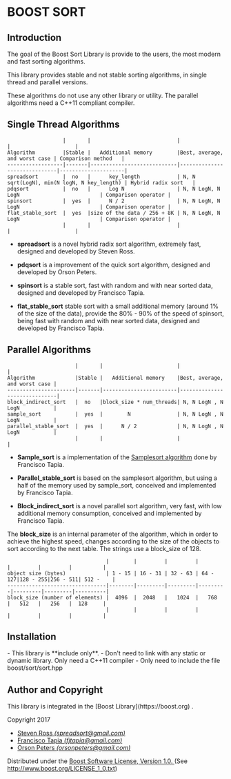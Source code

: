 <h1>BOOST SORT</H1>

<H2>Introduction</h2>

The goal of the Boost Sort Library is provide to the users, the most modern and fast sorting algorithms.

This library provides stable and not stable sorting algorithms, in single thread and parallel versions.

These algorithms do not use any other library or utility. The parallel algorithms need a C++11 compliant compiler.

<h2>Single Thread Algorithms</h2>


                      |       |                            |                              |                     |
    Algorithm         |Stable |   Additional memory        |Best, average, and worst case | Comparison method   |
    ------------------|-------|----------------------------|------------------------------|---------------------|
    spreadsort        |  no   |      key_length            | N, N sqrt(LogN), min(N logN, N key_length) | Hybrid radix sort   |
    pdqsort           |  no   |      Log N                 | N, N LogN, N LogN                          | Comparison operator |
    spinsort          |  yes  |      N / 2                 | N, N LogN, N LogN                          | Comparison operator |
    flat_stable_sort  |  yes  |size of the data / 256 + 8K | N, N LogN, N LogN                          | Comparison operator |
                      |       |                            |                              |                     |


- **spreadsort** is a novel hybrid radix sort algorithm, extremely fast, designed and developed by Steven Ross.

- **pdqsort** is a improvement of the quick sort algorithm, designed and developed by Orson Peters.

- **spinsort** is a stable sort, fast with random and with near sorted data, designed and developed by Francisco Tapia.

- **flat_stable_sort** stable sort with a small additional memory (around 1% of the size of the data), provide the 80% - 90% of the speed of spinsort, being fast with random and with near sorted data, designed and developed by Francisco Tapia.


<h2>Parallel Algorithms</h2>


                          |       |                        |                              |
    Algorithm             |Stable |   Additional memory    |Best, average, and worst case |
    ----------------------|-------|------------------------|------------------------------|
    block_indirect_sort   |  no   |block_size * num_threads| N, N LogN , N LogN           |
    sample_sort           |  yes  |        N               | N, N LogN , N LogN           |
    parallel_stable_sort  |  yes  |      N / 2             | N, N LogN , N LogN           |
                          |       |                        |                              |


- **Sample_sort** is a implementation of the [Samplesort algorithm](https://en.wikipedia.org/wiki/Samplesort)  done by Francisco Tapia.

- **Parallel_stable_sort** is based on the samplesort algorithm, but using a half of the memory used by sample_sort, conceived and implemented by Francisco Tapia.

- **Block_indirect_sort** is a novel parallel sort algorithm, very fast, with low additional memory consumption, conceived and implemented by Francisco Tapia.

The **block_size** is an internal parameter of the algorithm, which in order to achieve the
highest speed, changes according to the size of the objects to sort according to the next table. The strings use a block_size of 128.


                                    |        |         |         |         |         |         |          |
    object size (bytes)             | 1 - 15 | 16 - 31 | 32 - 63 | 64 - 127|128 - 255|256 - 511| 512 -    |
    --------------------------------|--------|---------|---------|---------|---------|---------|----------|
    block_size (number of elements) |  4096  |  2048   |   1024  |   768   |   512   |   256   |  128     |
                                    |        |         |         |         |         |         |          |


<h2>Installation </h2>
- This library is **include only**.
- Don't need to link with any static or dynamic library. Only need a C++11 compiler
- Only need to include the file boost/sort/sort.hpp


<h2>Author and Copyright</h2>
This library is integrated in the [Boost Library](https://boost.org) .


Copyright 2017

- [Steven Ross *(spreadsort@gmail.com)* ](mail:spreadsort@gmail.com)
- [Francisco Tapia *(fjtapia@gmail.com)* ](mail:fjtapia@gmail.com)
- [Orson Peters *(orsonpeters@gmail.com)* ](mail:orsonpeters@gmail.com)

Distributed under the [Boost Software License, Version 1.0. ](http://www.boost.org/LICENSE_1_0.txt)  (See http://www.boost.org/LICENSE_1_0.txt)
